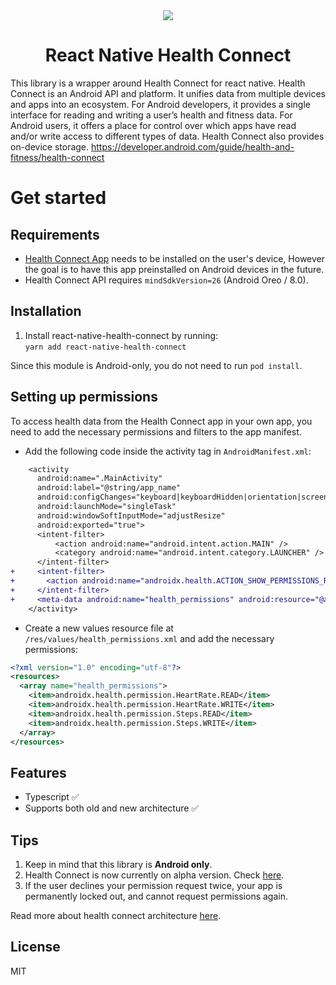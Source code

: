 <div align="center">
  <a href="https://developer.android.com/guide/health-and-fitness/health-connect">
    <img src="https://developer.android.com/static/guide/health-and-fitness/health-connect/images/health_connect_logo_192pxnew.png"><br/>
  </a>
  <h1 align="center">React Native Health Connect</h1>
</div>

This library is a wrapper around Health Connect for react native. Health Connect is an Android API and platform. It unifies data from multiple devices and apps into an ecosystem. For Android developers, it provides a single interface for reading and writing a user’s health and fitness data. For Android users, it offers a place for control over which apps have read and/or write access to different types of data. Health Connect also provides on-device storage.
https://developer.android.com/guide/health-and-fitness/health-connect   

# Get started

## Requirements
- [Health Connect App](https://play.google.com/store/apps/details?id=com.google.android.apps.healthdata&hl=en&gl=US) needs to be installed on the user's device, However the goal is to have this app preinstalled on Android devices in the future.
- Health Connect API requires `mindSdkVersion=26` (Android Oreo / 8.0).

## Installation

1. Install react-native-health-connect by running:   
`yarn add react-native-health-connect`

Since this module is Android-only, you do not need to run `pod install`.

## Setting up permissions

To access health data from the Health Connect app in your own app, you need to add the necessary permissions and filters to the app manifest.

- Add the following code inside the activity tag in `AndroidManifest.xml`:
```patch
    <activity
      android:name=".MainActivity"
      android:label="@string/app_name"
      android:configChanges="keyboard|keyboardHidden|orientation|screenLayout|screenSize|smallestScreenSize|uiMode"
      android:launchMode="singleTask"
      android:windowSoftInputMode="adjustResize"
      android:exported="true">
      <intent-filter>
          <action android:name="android.intent.action.MAIN" />
          <category android:name="android.intent.category.LAUNCHER" />
      </intent-filter>
+     <intent-filter>
+       <action android:name="androidx.health.ACTION_SHOW_PERMISSIONS_RATIONALE" />
+     </intent-filter>
+     <meta-data android:name="health_permissions" android:resource="@array/health_permissions" />
    </activity>
```
- Create a new values resource file at `/res/values/health_permissions.xml` and add the necessary permissions:
```xml
<?xml version="1.0" encoding="utf-8"?>
<resources>
  <array name="health_permissions">
    <item>androidx.health.permission.HeartRate.READ</item>
    <item>androidx.health.permission.HeartRate.WRITE</item>
    <item>androidx.health.permission.Steps.READ</item>
    <item>androidx.health.permission.Steps.WRITE</item>
  </array>
</resources>
```

## Features

- Typescript :white_check_mark:
- Supports both old and new architecture :white_check_mark:

## Tips
1. Keep in mind that this library is **Android only**.
1. Health Connect is now currently on alpha version. Check [here](https://developer.android.com/jetpack/androidx/releases/health-connect).
1. If the user declines your permission request twice, your app is permanently locked out, and cannot request permissions again.

Read more about health connect architecture [here](https://developer.android.com/guide/health-and-fitness/health-connect/platform-overview/architecture).

## License

MIT
